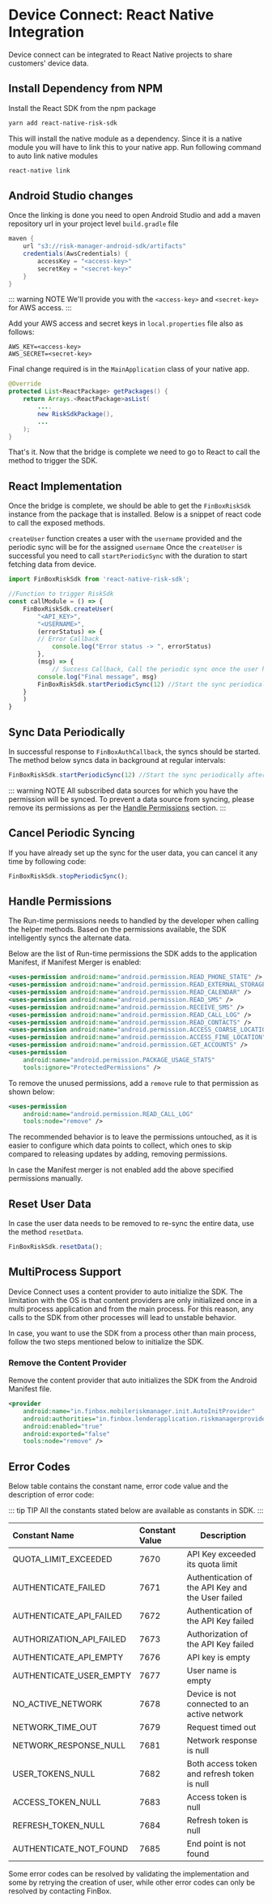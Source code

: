 # Device Connect: React Native Integration
Device connect can be integrated to React Native projects to share customers' device data.

## Install Dependency from NPM
Install the React SDK from the npm package
```sh
yarn add react-native-risk-sdk
```
This will install the native module as a dependency. Since it is a native module you will have to link this to your native app.
Run following command to auto link native modules
```sh
react-native link
```


## Android Studio changes

Once the linking is done you need to open Android Studio and  add a maven repository url in your project level `build.gradle` file
```groovy
maven {  
    url "s3://risk-manager-android-sdk/artifacts"  
    credentials(AwsCredentials) {  
        accessKey = "<access-key>"
	    secretKey = "<secret-key>"  
    }
}
```

::: warning NOTE
We'll provide you with the `<access-key>` and `<secret-key>` for AWS access. 
:::

Add your AWS access and secret keys in `local.properties` file also as follows:
```
AWS_KEY=<access-key>
AWS_SECRET=<secret-key>
```


Final change required is in the `MainApplication` class of your native app.

```java
@Override  
protected List<ReactPackage> getPackages() {
    return Arrays.<ReactPackage>asList(
        ....
        new RiskSdkPackage(),
        ...
    );
}
```
That's it. Now that the bridge is complete we need to go to React to call the method to trigger the SDK.

## React Implementation
Once the bridge is complete, we should be able to get the `FinBoxRiskSdk` instance from the package that is installed. Below is a snippet of react code to call the exposed methods.

`createUser` function creates a user with the `username` provided and the periodic sync will be for the assigned `username`
Once the `createUser` is successful you need to call `startPeriodicSync` with the duration to start fetching data from device.

```javascript
import FinBoxRiskSdk from 'react-native-risk-sdk';

//Function to trigger RiskSdk
const callModule = () => {
    FinBoxRiskSdk.createUser(
        "<API_KEY>",
        "<USERNAME>",
        (errorStatus) => {
	    // Error Callback
            console.log("Error status -> ", errorStatus)
        }, 
        (msg) => {
            // Success Callback, Call the periodic sync once the user has been created
	    console.log("Final message", msg)
	    FinBoxRiskSdk.startPeriodicSync(12) //Start the sync periodically after every 12 hour
	}
    )
}
```

## Sync Data Periodically

In successful response to `FinBoxAuthCallback`, the syncs should be started. The method below syncs data in background at regular intervals:

```javascript
FinBoxRiskSdk.startPeriodicSync(12) //Start the sync periodically after every 12 hour
```

::: warning NOTE
All subscribed data sources for which you have the permission will be synced. To prevent a data source from syncing, please remove its permissions as per the [Handle Permissions](/device-connect/react-native.html#handle-permissions) section.
:::

## Cancel Periodic Syncing

If you have already set up the sync for the user data, you can cancel it any time by following code:

```javascript
FinBoxRiskSdk.stopPeriodicSync();
```

## Handle Permissions

The Run-time permissions needs to handled by the developer when calling the helper methods. Based on the permissions available, the SDK intelligently syncs the alternate data.

Below are the list of Run-time permissions the SDK adds to the application Manifest, if Manifest Merger is enabled:
```xml
<uses-permission android:name="android.permission.READ_PHONE_STATE" />
<uses-permission android:name="android.permission.READ_EXTERNAL_STORAGE" />
<uses-permission android:name="android.permission.READ_CALENDAR" />
<uses-permission android:name="android.permission.READ_SMS" />
<uses-permission android:name="android.permission.RECEIVE_SMS" />
<uses-permission android:name="android.permission.READ_CALL_LOG" />
<uses-permission android:name="android.permission.READ_CONTACTS" />
<uses-permission android:name="android.permission.ACCESS_COARSE_LOCATION" />
<uses-permission android:name="android.permission.ACCESS_FINE_LOCATION" />
<uses-permission android:name="android.permission.GET_ACCOUNTS" />
<uses-permission
    android:name="android.permission.PACKAGE_USAGE_STATS"
    tools:ignore="ProtectedPermissions" />
```

To remove the unused permissions, add a `remove` rule to that permission as shown below:
```xml
<uses-permission
    android:name="android.permission.READ_CALL_LOG"
    tools:node="remove" />
```

The recommended behavior is to leave the permissions untouched, as it is easier to configure which data points to collect, which ones to skip compared to releasing updates by adding, removing permissions.

In case the Manifest merger is not enabled add the above specified permissions manually.

## Reset User Data

In case the user data needs to be removed to re-sync the entire data, use the method `resetData`.

```javascript
FinBoxRiskSdk.resetData();
```
## MultiProcess Support

Device Connect uses a content provider to auto initialize the SDK. The limitation with the OS is that content providers are only initialized once in a multi process application and from the main process. For this reason, any calls to the SDK from other processes will lead to unstable behavior.

In case, you want to use the SDK from a process other than main process, follow the two steps mentioned below to initialize the SDK.

### Remove the Content Provider

Remove the content provider that auto initializes the SDK from the Android Manifest file.
```xml
<provider
    android:name="in.finbox.mobileriskmanager.init.AutoInitProvider"
    android:authorities="in.finbox.lenderapplication.riskmanagerprovider"
    android:enabled="true"
    android:exported="false"
    tools:node="remove" />
```

## Error Codes

Below table contains the constant name, error code value and the description of error code:

::: tip TIP
All the constants stated below are available as constants in SDK.
:::

| Constant Name                       | Constant Value| Description |
| :------------------------- | :------------- | --------------- |
| QUOTA_LIMIT_EXCEEDED | 7670            | API Key exceeded its quota limit               |
| AUTHENTICATE_FAILED  | 7671              | Authentication of the API Key and the User failed               |
| AUTHENTICATE_API_FAILED | 7672              | Authentication of the API Key failed               |
| AUTHORIZATION_API_FAILED | 7673              | Authorization of the API Key failed               |
| AUTHENTICATE_API_EMPTY | 7676              | API key is empty               |
| AUTHENTICATE_USER_EMPTY | 7677              | User name is empty               |
| NO_ACTIVE_NETWORK | 7678              | Device is not connected to an active network                              |
| NETWORK_TIME_OUT | 7679              | Request timed out               |
| NETWORK_RESPONSE_NULL | 7681              | Network response is null               |
| USER_TOKENS_NULL | 7682              | Both access token and refresh token is null               |
| ACCESS_TOKEN_NULL | 7683              | Access token is null               |
| REFRESH_TOKEN_NULL | 7684              | Refresh token is null               |
| AUTHENTICATE_NOT_FOUND | 7685              | End point is not found               |

Some error codes can be resolved by validating the implementation and some by retrying the creation of user, while other error codes can only be resolved by contacting FinBox.